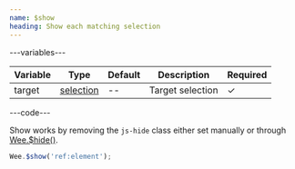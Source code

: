 ```yaml
---
name: $show
heading: Show each matching selection
---
```


---variables---

| Variable | Type | Default | Description | Required |
| -- | -- | -- | -- | -- |
| target | [selection](/script#selection) | -- | Target selection | ✓ |

---code---

Show works by removing the ```js-hide``` class either set manually or through [Wee.$hide()](#hide).

```javascript
Wee.$show('ref:element');
```
